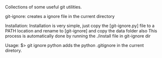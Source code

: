 Collections of some useful git utilities.

git-ignore: creates a ignore file in the current directory

Installation:
Installation is very simple, just copy the [git-ignore.py] file to a PATH location and rename to [git-ignore] and copy the data folder also
This process is automatically done by running the ./install file in git-ignore dir

Usage:
$> git ignore python
adds the python .gitignore in the current diretory.

